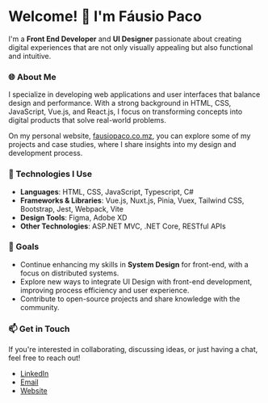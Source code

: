 # Welcome! 👋 I'm Fáusio Paco

I'm a **Front End Developer** and **UI Designer** passionate about creating digital experiences that are not only visually appealing but also functional and intuitive.

### 🌐 About Me

I specialize in developing web applications and user interfaces that balance design and performance. With a strong background in HTML, CSS, JavaScript, Vue.js, and React.js, I focus on transforming concepts into digital products that solve real-world problems.

On my personal website, [fausiopaco.co.mz](http://fausiopaco.co.mz), you can explore some of my projects and case studies, where I share insights into my design and development process.

### 🚀 Technologies I Use

- **Languages**: HTML, CSS, JavaScript, Typescript, C#
- **Frameworks & Libraries**: Vue.js, Nuxt.js, Pinia, Vuex, Tailwind CSS, Bootstrap, Jest, Webpack, Vite
- **Design Tools**: Figma, Adobe XD
- **Other Technologies**: ASP.NET MVC, .NET Core, RESTful APIs

### 🎯 Goals

- Continue enhancing my skills in **System Design** for front-end, with a focus on distributed systems.
- Explore new ways to integrate UI Design with front-end development, improving process efficiency and user experience.
- Contribute to open-source projects and share knowledge with the community.

### 📫 Get in Touch

If you're interested in collaborating, discussing ideas, or just having a chat, feel free to reach out!

- [LinkedIn](https://www.linkedin.com/in/fausiopaco)
- [Email](mailto:fausio18.paco@gmail.com)
- [Website](http://fausiopaco.co.mz)
